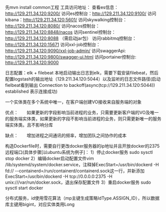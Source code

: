 先mvn install common工程
工具访问地址：
查看es信息：http://129.211.34.120:9200/
访问es控制台：http://129.211.34.120:9100/
访问kibana：http://129.211.34.120:5601/
访问skywalking控制台：http://129.211.34.120:8080/
访问nacos控制台：http://129.211.34.120:8848/nacos
访问sentinel控制台：http://129.211.34.120:8088 （需启动jar包）
访问rabbitmq控制台：http://129.211.34.120:15671
访问xxl-job控制台：http://129.211.34.120:9090/xxl-job-admin/
访问swaggerApi: http://129.211.34.120:9800/swagger-ui.html
访问portainer控制台: http://129.211.34.120:9000

日志配置：elk + filebeat  本地启动输出日志到elk，需要下载安装filebeat，然后配置logstash的输出地址（129.211.34.120:5044）以及监听的日志文件路径(启动fielbeat看到输出 Connection to backoff(async(tcp://129.211.34.120:5044)) established 表示连接成功)


一个实体类在多个系统中唯一，在客户端创建VO接收来自服务端的对象

优点：
      如果更新的字段影响当前进程的业务，只需要更新客户端的VO及唯一的服务端实体类，如果更新的字段不影响当前进程的业务，则只需更新唯一的服务端实体类。且不影响分库

缺点：
      增加进程之间通讯的频率，增加团队之间协作的成本



构造Dockerfile时，需要自行更改docker服务器的ip地址并且开放docker的2375远程端口(具体步骤[以ubuntu系统为例子]：
1）停止docker服务 sudo sysctl stop docker
2）编辑docker启动配置文件vim /lib/systemd/system/docker.service，注释掉ExecStart=/usr/bin/dockerd -H fd:// --containerd=/run/containerd/containerd.sock这一行，并新添加ExecStart=/usr/bin/dockerd -H tcp://0.0.0.0:2375 -H unix:///var/run/docker.sock，退出保存配置文件 
3）重启docker服务 sudo sysctl start docker


分布式服务，id使用雪花算法（mp主键生成策略IdType.ASSIGN_ID），所以数据库主键用bigint，对应实体类用Long